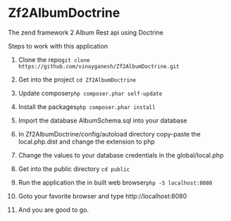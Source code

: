 Zf2AlbumDoctrine
================

The zend framework 2 Album Rest api using Doctrine

Steps to work with this application

1. Clone the repo```git clone https://github.com/vinayganesh/Zf2AlbumDoctrine.git```

2. Get into the project ```cd Zf2AlbumDoctrine```

3. Update composer```php composer.phar self-update```

4. Install the packages```php composer.phar install```

5. Import the database AlbumSchema.sql into your database

6. In Zf2AlbumDoctrine/config/autoload directory copy-paste the local.php.dist and change the extension to php

7. Change the values to your database credentials in the global/local.php

8. Get into the public directory ```cd public```

9. Run the application the in built web browser```php -S localhost:8080```

10. Goto your favorite browser and type http://localhost:8080

11. And you are good to go. 


